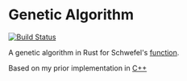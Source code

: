 Genetic Algorithm
=================

[![Build Status](https://travis-ci.org/andschwa/rust-genetic-algorithm.svg?branch=master)](https://travis-ci.org/andschwa/rust-genetic-algorithm)

A genetic algorithm in Rust for Schwefel's [function][].

Based on my prior implementation in [C++][]

[function]: http://www.sfu.ca/~ssurjano/schwef.html
[C++]: https://github.com/andschwa/uidaho-cs472-project1
